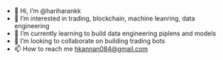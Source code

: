 - 👋 Hi, I’m @hariharankk
- 👀 I’m interested in trading, blockchain, machine leanring, data engineering
- 🌱 I’m currently learning to build data engineering piplens and models 
- 💞️ I’m looking to collaborate on building trading bots
- 📫 How to reach me hkannan084@gmail.com

<!---
hariharankk/hariharankk is a ✨ special ✨ repository because its `README.md` (this file) appears on your GitHub profile.
You can click the Preview link to take a look at your changes.
--->
